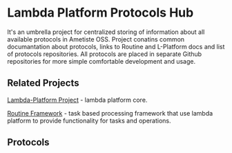 # Lambda Platform Protocols Hub

It's an umbrella project for centralized storing of information about all available protocols in Ametiste OSS.
Project conatins common documantation about protocols, links to Routine and L-Platform docs and list of protocols repositories. All protocols are placed in separate Github repositories for more simple comfortable development and usage.

## Related Projects

[Lambda-Platform Project](https://github.com/ametiste-oss/ametiste-lambda-platform) - lambda platform core.

[Routine Framework](https://github.com/ametiste-oss/ametiste-routine-framework) - task based processing framework that use lambda platform to provide functionality for tasks and operations.

## Protocols
